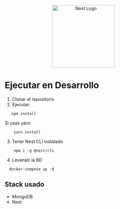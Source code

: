 <p align="center">
  <a href="http://nestjs.com/" target="blank"><img src="https://nestjs.com/img/logo-small.svg" width="200" alt="Nest Logo" /></a>
</p>

# Ejecutar en Desarrollo

1. Clonar el repositorio
2. Ejecutar:
```
   npm install
```
Si usas yarn:
```
    yarn install 
```
3. Tener Nest CLI instalado
```
    npm i -g @nest/cli
```
4. Levanatr la BD
```
  docker-compose up -d
```

## Stack usado
* MongoDB
* Nest
